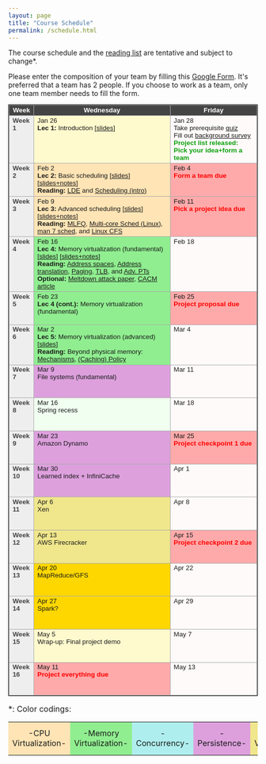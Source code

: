 ```yaml
---
layout: page
title: "Course Schedule"
permalink: /schedule.html
---
```


<style>
table.calendar {
    font-family: arial, helvetica;
    font-size: 10pt;
    empty-cells: show;
    border: 1px solid #000000;
    border-collapse: collapse;
}
table.calendar tr td {
    border: 1px solid #aaaaaa;
}
table.calendar tr {
    vertical-align: top;
    height: 5em;
    background: #ffffff;
}
table.calendar thead tr {
    text-align: center;
    background: #444444;
    color: #ffffff;
    height: auto;
    font-weight: bold;
}
/*.date {
	background: Gainsboro;
}*/
.holiday {
    background: #F0FFF0;
}
.lecture {
    background: #ffffaa;
}
.cpuvirt {
    background: Moccasin;
}
.memvirt {
    background: LightGreen;
}
.concurrency {
    background: PaleTurquoise;
}
.persistence {
    background: Plum;
}
.distsys {
    background: Aqua;
}
.distsys {
    background: Gold;
}
.virt {
    background: Khaki;
}
.presentation {
    background: LemonChiffon;
}
.exam {
    background: DarkOrange;
}
.important {
    background: Pink;
}
.nodue {
    background: #FFFAFA;
}
.optional {
    background: Linen;
}
.reading {
    color: Black;
}
.deadline {
    background: #ffaaaa;
}
.hwdue {
    color: #ff0000;
	font-weight: bold;
}
.assignment {
    color: #0aa00a;
	font-weight: bold;
}
.date {
	background: #eeeeee;
    color: #444444;
}
</style>

The course schedule and the <a href="./reading_list.html">reading list</a> are tentative and subject to change\*.

Please enter the composition of your team by
filling this <a href="https://forms.gle/8EzAp7QNcZ8XeVmV6">Google Form</a>.
It's preferred that a team has 2 people. If you choose to work as
a team, only one team member needs to fill the form.

<p>
<table class="calendar" cellspacing="0" cellpadding="6" width="100%">
 <thead>
  <tr>
   <td width="10%">Week</td><td width="55%">Wednesday</td>
   <td width="35%">Friday</td>
  </tr>
 </thead>

<!--tr--> <!-- week of Jan 20 -->
  <!--td id="2020-1-20" class="date"><b>Week 1</b></td>
  <td class="holiday">Jan 27<br/>
	<b>MLK Day</b> (NO CLASS)</td>
  <td class="nodue">Jan 23</td>
</tr-->
<tr> <!-- week of Jan 26 -->
  <td id="2021-1-26" class="date"><b>Week 1</b></td>
  <td class="presentation">Jan 26<br/>
	<b>Lec 1:</b> Introduction [<a href="./public/lecs/lec1-intro.pdf">slides</a>]
  </td>
  <td class="nodue">Jan 28<br/>
	Take prerequisite <a target="_blank" href="https://docs.google.com/document/d/1NRL5eLQ-KqhZ6f1PSk-vAbaE9y7FKVnD-aXTCUfBlH8/edit?usp=sharing">quiz</a> <br/>
	Fill out <a target="_blank" href="https://forms.gle/mDEHgcg5iwL1Ty1v8">background survey</a> <br/>
	<span class="assignment">Project list released: Pick your idea+form a team</span>
  </td>
</tr>
<tr> <!-- week of Feb 2 -->
  <td id="2021-2-2" class="date"><b>Week 2</b></td>
  <td class="cpuvirt">Feb 2<br/>
	<b>Lec 2:</b> Basic scheduling [<a href="./public/lecs/lec2-basic-sched.pdf">slides</a>] [<a href="./public/lecs/lec2-basic-sched+notes.pdf">slides+notes</a>] <br/>
    <b>Reading:</b> <a href="http://pages.cs.wisc.edu/~remzi/OSTEP/cpu-mechanisms.pdf">LDE</a> and <a href="http://pages.cs.wisc.edu/~remzi/Classes/537/Spring2016/Book/cpu-sched.pdf">Scheduling (intro)</a>
	</td>
  <td class="deadline">Feb 4<br/>
	<span class="hwdue">Form a team due</span></td>
</tr>
<tr> <!-- week of Feb 9 -->
  <td id="2021-2-9" class="date"><b>Week 3</b></td>
  <td class="cpuvirt">Feb 9<br/>
	<b>Lec 3:</b> Advanced scheduling [<a href="./public/lecs/lec3-advanced-sched.pdf">slides</a>] [<a href="./public/lecs/lec3-advanced-sched+notes.pdf">slides+notes</a>] <br/>
	<b>Reading:</b> <a href="https://pages.cs.wisc.edu/~remzi/Classes/537/Spring2016/Book/cpu-sched-mlfq.pdf">MLFQ</a>, <a href="https://pages.cs.wisc.edu/~remzi/OSTEP/cpu-sched-multi.pdf">Multi-core Sched (Linux)</a>, <a href="https://man7.org/linux/man-pages/man7/sched.7.html">man 7 sched</a>, and <a href="https://www.kernel.org/doc/html/latest/scheduler/sched-design-CFS.html">Linux CFS</a>
  </td>
  <td class="deadline">Feb 11<br/>
	<span class="hwdue">Pick a project idea due</span>
  </td>
</tr>
<tr> <!-- week of Feb 16 -->
  <td id="2021-2-16" class="date"><b>Week 4</b></td>
  <td class="memvirt">Feb 16<br/>
	<b>Lec 4:</b> Memory virtualization (fundamental) [<a href="./public/lecs/lec4-vm.pdf">slides</a>] [<a href="./public/lecs/lec4-vm+notes.pdf">slides+notes</a>] <br/>
	<b>Reading:</b> <a href="https://pages.cs.wisc.edu/~remzi/Classes/537/Spring2016/Book/vm-intro.pdf">Address spaces</a>, <a href="https://pages.cs.wisc.edu/~remzi/Classes/537/Spring2016/Book/vm-mechanism.pdf">Address translation</a>,
	<a href="https://pages.cs.wisc.edu/~remzi/Classes/537/Spring2016/Book/vm-paging.pdf">Paging</a>,
	<a href="https://pages.cs.wisc.edu/~remzi/Classes/537/Spring2016/Book/vm-tlbs.pdf">TLB</a>,
	and <a href="https://pages.cs.wisc.edu/~remzi/Classes/537/Spring2016/Book/vm-smalltables.pdf">Adv. PTs</a> <br/>
	<b>Optional:</b> <a href="https://meltdownattack.com/meltdown.pdf">Meltdown attack paper</a>, <a href="https://cacm.acm.org/magazines/2020/6/245161-meltdown/fulltext">CACM article</a>
  </td>
  <td class="nodue">Feb 18</td>
</tr>
<tr> <!-- week of Feb 23 -->
  <td id="2021-2-23" class="date"><b>Week 5</b></td>
  <td class="memvirt">Feb 23<br/>
	<b>Lec 4 (cont.):</b> Memory virtualization (fundamental)
  </td>
  <td class="deadline">Feb 25 <br/>
	<span class="hwdue">Project proposal due</span>
  </td>
</tr>
<tr> <!-- week of Mar 2 -->
  <td id="2021-3-2" class="date"><b>Week 6</b></td>
  <td class="memvirt">Mar 2<br/>
	<b>Lec 5:</b> Memory virtualization (advanced) [<a href="./public/lecs/lec5-vm-caching.pdf">slides</a>] <br/>
	<b>Reading:</b> Beyond physical memory: <a href="https://pages.cs.wisc.edu/~remzi/Classes/537/Spring2016/Book/vm-beyondphys.pdf">Mechanisms</a>,
	<a href="https://pages.cs.wisc.edu/~remzi/OSTEP/vm-beyondphys-policy.pdf">(Caching) Policy</a>
  </td>
  <td class="nodue">Mar 4</td>
</tr>
<tr> <!-- week of Mar 9 -->
  <td id="2021-3-9" class="date"><b>Week 7</b></td>
  <td class="persistence">Mar 9<br/>
	File systems (fundamental)
  </td>
  <td class="nodue">Mar 11</td>
</tr>
<tr> <!-- week of Mar 16 -->
  <td id="2021-3-16" class="date"><b>Week 8</b></td>
  <td class="holiday">Mar 16<br/>
	Spring recess
	</td>
  <td class="nodue">Mar 18</td>
</tr>
<tr> <!-- week of Mar 23 -->
  <td id="2021-3-23" class="date"><b>Week 9</b></td>
  <td class="persistence">Mar 23<br/>
	Amazon Dynamo
  </td>
  <td class="deadline">Mar 25<br/>
	<span class="hwdue">Project checkpoint 1 due</span><br/>
  </td>
</tr>
<tr> <!-- week of Mar 30 -->
  <td id="2021-3-30" class="date"><b>Week 10</b></td>
  <td class="persistence">Mar 30<br/>
	Learned index + InfiniCache
  </td>
  <td class="nodue">Apr 1</td>
</tr>
<tr> <!-- week of Apr 6 -->
  <td id="2021-4-6" class="date"><b>Week 11</b></td>
  <td class="virt">Apr 6<br/>
	Xen
  </td>
  <td class="nodue">Apr 8</td>
</tr>
<tr> <!-- week of Apr 13 -->
  <td id="2021-4-13" class="date"><b>Week 12</b></td>
  <td class="virt">Apr 13<br/>
	AWS Firecracker
	</td>
  <td class="deadline">Apr 15<br/>
	<span class="hwdue">Project checkpoint 2 due</span><br/>
  </td>
</tr>
<tr> <!-- week of Apr 20 -->
  <td id="2021-4-20" class="date"><b>Week 13</b></td>
  <td class="distsys">Apr 20<br/>
	MapReduce/GFS
	</td>
  <td class="nodue">Apr 22</td>
</tr>
<tr> <!-- week of Apr 27 -->
  <td id="2021-4-27" class="date"><b>Week 14</b></td>
  <td class="distsys">Apr 27<br/>
	Spark?
	</td>
  <td class="nodue">Apr 29</td>
</tr>
<tr> <!-- week of May 4 -->
  <td id="2021-5-4" class="date"><b>Week 15</b></td>
  <td class="presentation">May 5<br/>
	Wrap-up: Final project demo
	 </td>
  <td class="nodue">May 7</td>
</tr>
<tr> <!-- week of May 11 -->
  <td id="2021-5-11" class="date"><b>Week 16</b></td>
  <td class="deadline">May 11<br/>
	<span class="hwdue">Project everything due</span><br/>
	</td>
  <td class="nodue">May 13
  </td>
</tr>

</table>

</p>

<p style='font-size:12pt'>&#42;: Color codings:
<table style='font-size:12pt'>
<tr> 
	<td align="center" class="cpuvirt"> -CPU Virtualization- </td>
	<td align="center" class="memvirt"> -Memory Virtualization- </td>
	<td align="center" class="concurrency"> -Concurrency- </td>
	<td align="center" class="persistence"> -Persistence- </td>
	<td align="center" class="virt"> -VMs/Containers- </td>
	<td align="center" class="distsys"> -Distributed Systems- </td>
</tr>
</table>
